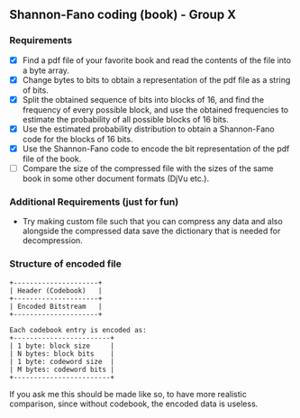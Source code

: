 ## Shannon-Fano coding (book) - Group X

### Requirements

- [x] Find a pdf file of your favorite book and read the contents of the file into a byte array.
- [x] Change bytes to bits to obtain a representation of the pdf file as a string of bits.
- [x] Split the obtained sequence of bits into blocks of 16, and find the frequency of every possible block, and use the obtained frequencies to estimate the probability of all possible blocks of 16 bits.
- [x] Use the estimated probability distribution to obtain a Shannon-Fano code for the blocks of 16 bits.
- [x] Use the Shannon-Fano code to encode the bit representation of the pdf file of the book.
- [ ] Compare the size of the compressed file with the sizes of the same book in some other document formats (DjVu etc.).

### Additional Requirements (just for fun)

- Try making custom file such that you can compress any data and also alongside the compressed data save the dictionary that is needed for decompression.


### Structure of encoded file
```
+---------------------+
| Header (Codebook)   |
+---------------------+
| Encoded Bitstream   |
+---------------------+

Each codebook entry is encoded as:
+------------------------+
| 1 byte: block size     |
| N bytes: block bits    |
| 1 byte: codeword size  |
| M bytes: codeword bits |
+------------------------+
```
If you ask me this should be made like so, to have more realistic comparison, since without codebook, the encoded data is useless.
